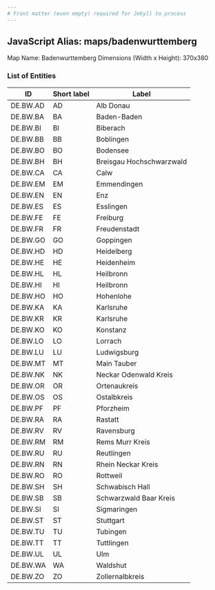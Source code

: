 ```yaml
---
# Front matter (even empty) required for Jekyll to process
---
```


## JavaScript Alias: maps/badenwurttemberg

Map Name: Badenwurttemberg
Dimensions (Width x Height): 370x380





### List of Entities

ID | Short label | Label
---|---|---|
DE.BW.AD|AD|Alb Donau
DE.BW.BA|BA|Baden-Baden
DE.BW.BI|BI|Biberach
DE.BW.BB|BB|Boblingen
DE.BW.BO|BO|Bodensee
DE.BW.BH|BH|Breisgau Hochschwarzwald
DE.BW.CA|CA|Calw
DE.BW.EM|EM|Emmendingen
DE.BW.EN|EN|Enz
DE.BW.ES|ES|Esslingen
DE.BW.FE|FE|Freiburg
DE.BW.FR|FR|Freudenstadt
DE.BW.GO|GO|Goppingen
DE.BW.HD|HD|Heidelberg
DE.BW.HE|HE|Heidenheim
DE.BW.HL|HL|Heilbronn
DE.BW.HI|HI|Heilbronn
DE.BW.HO|HO|Hohenlohe
DE.BW.KA|KA|Karlsruhe
DE.BW.KR|KR|Karlsruhe
DE.BW.KO|KO|Konstanz
DE.BW.LO|LO|Lorrach
DE.BW.LU|LU|Ludwigsburg
DE.BW.MT|MT|Main Tauber
DE.BW.NK|NK|Neckar Odenwald Kreis
DE.BW.OR|OR|Ortenaukreis
DE.BW.OS|OS|Ostalbkreis
DE.BW.PF|PF|Pforzheim
DE.BW.RA|RA|Rastatt
DE.BW.RV|RV|Ravensburg
DE.BW.RM|RM|Rems Murr Kreis
DE.BW.RU|RU|Reutlingen
DE.BW.RN|RN|Rhein Neckar Kreis
DE.BW.RO|RO|Rottweil
DE.BW.SH|SH|Schwabisch Hall
DE.BW.SB|SB|Schwarzwald Baar Kreis
DE.BW.SI|SI|Sigmaringen
DE.BW.ST|ST|Stuttgart
DE.BW.TU|TU|Tubingen
DE.BW.TT|TT|Tuttlingen
DE.BW.UL|UL|Ulm
DE.BW.WA|WA|Waldshut
DE.BW.ZO|ZO|Zollernalbkreis

